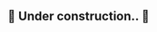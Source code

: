 <!--  TODO Pegar as anotações de estudo de Typescript e colocar na documentação -->

## 🚧 Under construction.. 🚧
